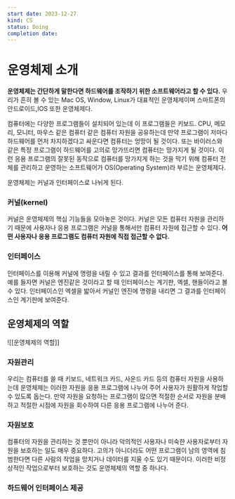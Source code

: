 ```yaml
---
start date: 2023-12-27
kind: CS
status: Doing
completion date:
---
```


# 운영체제 소개

__운영체제는 간단하게 말한다면 하드웨어를 조작하기 위한 소프트웨어라고 할 수 있다.__
우리가 흔히 볼 수 있는 Mac OS, Window, Linux가 대표적인 운영체제이며 스마트폰의 안드로이드,IOS 또한 운영체제다.

컴퓨터에는 다양한 프로그램들이 설치되어 있는데 이 프로그램들은 키보드. CPU, 메모리, 모니터, 마우스 같은 컴퓨터 같은 컴퓨터 자원을 공유하는데 만약 프로그램이 저마다 하드웨어를 먼저 차지하겠다고 싸운다면 컴퓨터는 엉망이 될 것이다. 또는 바이러스와 같은 특정 프로그램이 하드웨어를 고의로 망가뜨리면 컴퓨터는 망가지게 될 것이다. 이런 응용 프로그램의 잘못된 동작으로 컴퓨터를 망가지게 하는 것을 막기 위해 컴퓨터 전체를 관리하고 운영하는 소프트웨어가 OS(Operating System)라 부르는 운영체제다.

운영체제는 커널과 인터페이스로 나뉘게 된다.

### 커널(kernel)

커널은 운영체제의 핵심 기능들을 모아놓은 것이다.
커널은 모든 컴퓨터 자원을 관리하기 때문에 사용자나 응용 프로그램은 커널을 통해서만 컴퓨터 자원에 접근할 수 있다. **어떤 사용자나 응용 프로그램도 컴퓨터 자원에 직접 접근할 수 없다.**

### 인터페이스

인터페이스를 이용해 커널에 명령을 내릴 수 있고 결과를 인터페이스를 통해 보여준다.
예를 들자면 커널은 엔진같은 것이라고 할 때 인터페이스는 계기판, 엑셀, 핸들이라고 볼 수 있다. 인터페이스인 엑셀을 밟아서 커널인 엔진에 명령을 내리면 그 결과를 인터페이스인 계기판에 보여준다.

## 운영체제의 역할


![[운영체제의 역할]]

### 자원관리

우리는 컴퓨터를 쓸 때 키보드, 네트워크 카드, 사운드 카드 등의 컴퓨터 자원을 사용하는데 운영체제는 이러한 자원을 응용 프로그램에 나누어 주어 사용자가 원활하게 작업할 수 있도록 돕는다. 만약 자원을 요청하는 프로그램이 많으면 적절한 순서로 자원을 분배하고 적절한 시점에 자원을 회수하여 다른 응용 프로그램에 나누어 준다.

### 자원보호

컴퓨터의 자원을 관리하는 것 뿐만이 아니라 악의적인 사용자나 미숙한 사용자로부터 자원을 보호하는 일도 매우 중요하다. 고의가 아니더라도 어떤 프로그램이 남의 영역에 침범한다면 다른 사람의 작업을 망치거나 데이터를 지울 수도 있기 때문이다. 이러한 비정상적인 작업으로부터 보호하는 것도 운영체제의 역할 중 하나다.

### 하드웨어 인터페이스 제공

